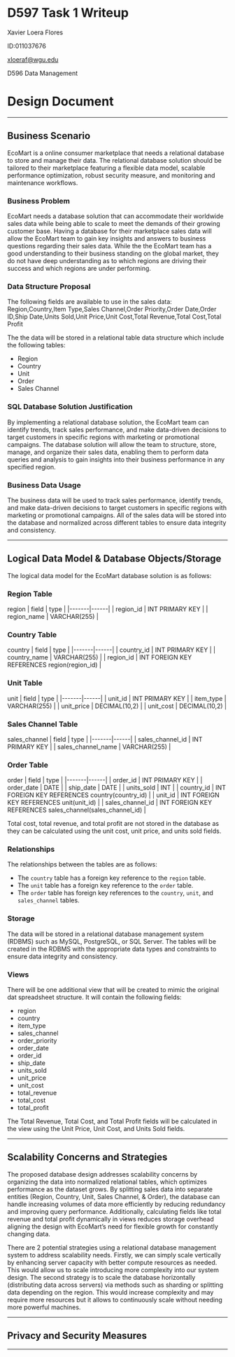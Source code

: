 # D597 Task 1 Writeup

Xavier Loera Flores

ID:011037676

xloeraf@wgu.edu

D596 Data Management

# Design Document

---

## Business Scenario

EcoMart is a online consumer marketplace that needs a relational database to store and manage their data. The relational database solution should be tailored to their marketplace featuring a flexible data model, scalable performance optimization, robust security measure, and monitoring and maintenance workflows.

### Business Problem

EcoMart needs a database solution that can accommodate their worldwide sales data while being able to scale to meet the demands of their growing customer base. Having a database for their marketplace sales data will allow the EcoMart team to gain key insights and answers to business questions regarding their sales data. While the the EcoMart team has a good understanding to their business standing on the global market, they do not have deep understanding as to which regions are driving their success and which regions are under performing.

### Data Structure Proposal

The following fields are available to use in the sales data:
Region,Country,Item Type,Sales Channel,Order Priority,Order Date,Order ID,Ship Date,Units Sold,Unit Price,Unit Cost,Total Revenue,Total Cost,Total Profit

The the data will be stored in a relational table data structure which include the following tables:

-   Region
-   Country
-   Unit
-   Order
-   Sales Channel

### SQL Database Solution Justification

By implementing a relational database solution, the EcoMart team can identify trends, track sales performance, and make data-driven decisions to target customers in specific regions with marketing or promotional campaigns. The database solution will allow the team to structure, store, manage, and organize their sales data, enabling them to perform data queries and analysis to gain insights into their business performance in any specified region.

### Business Data Usage

The business data will be used to track sales performance, identify trends, and make data-driven decisions to target customers in specific regions with marketing or promotional campaigns. All of the sales data will be stored into the database and normalized across different tables to ensure data integrity and consistency.

---

## Logical Data Model & Database Objects/Storage

The logical data model for the EcoMart database solution is as follows:

### Region Table

region
| field | type |
|-------|------|
| region_id | INT PRIMARY KEY |
| region_name | VARCHAR(255) |

### Country Table

country
| field | type |
|-------|------|
| country_id | INT PRIMARY KEY |
| country_name | VARCHAR(255) |
| region_id | INT FOREIGN KEY REFERENCES region(region_id) |

### Unit Table

unit
| field | type |
|-------|------|
| unit_id | INT PRIMARY KEY |
| item_type | VARCHAR(255) |
| unit_price | DECIMAL(10,2) |
| unit_cost | DECIMAL(10,2) |

### Sales Channel Table

sales_channel
| field | type |
|-------|------|
| sales_channel_id | INT PRIMARY KEY |
| sales_channel_name | VARCHAR(255) |

### Order Table

order
| field | type |
|-------|------|
| order_id | INT PRIMARY KEY |
| order_date | DATE |
| ship_date | DATE |
| units_sold | INT |
| country_id | INT FOREIGN KEY REFERENCES country(country_id) |
| unit_id | INT FOREIGN KEY REFERENCES unit(unit_id) |
| sales_channel_id | INT FOREIGN KEY REFERENCES sales_channel(sales_channel_id) |

Total cost, total revenue, and total profit are not stored in the database as they can be calculated using the unit cost, unit price, and units sold fields.

### Relationships

The relationships between the tables are as follows:

-   The `country` table has a foreign key reference to the `region` table.
-   The `unit` table has a foreign key reference to the `order` table.
-   The `order` table has foreign key references to the `country`, `unit`, and `sales_channel` tables.

### Storage

The data will be stored in a relational database management system (RDBMS) such as MySQL, PostgreSQL, or SQL Server. The tables will be created in the RDBMS with the appropriate data types and constraints to ensure data integrity and consistency.

### Views

There will be one additional view that will be created to mimic the original dat spreadsheet structure. It will contain the following fields:

-   region
-   country
-   item_type
-   sales_channel
-   order_priority
-   order_date
-   order_id
-   ship_date
-   units_sold
-   unit_price
-   unit_cost
-   total_revenue
-   total_cost
-   total_profit

The Total Revenue, Total Cost, and Total Profit fields will be calculated in the view using the Unit Price, Unit Cost, and Units Sold fields.

---

## Scalability Concerns and Strategies

The proposed database design addresses scalability concerns by organizing the data into normalized relational tables, which optimizes performance as the dataset grows. By splitting sales data into separate entities (Region, Country, Unit, Sales Channel, & Order), the database can handle increasing volumes of data more efficiently by reducing redundancy and improving query performance. Additionally, calculating fields like total revenue and total profit dynamically in views reduces storage overhead aligning the design with EcoMart’s need for flexible growth for constantly changing data.

There are 2 potential strategies using a relational database management system to address scalability needs. Firstly, we can simply scale vertically by enhancing server capacity with better compute resources as needed. This would allow us to scale introducing more complexity into our system design. The second strategy is to scale the database horizontally (distributing data across servers) via methods such as sharding or splitting data depending on the region. This would increase complexity and may require more resources but it allows to continuously scale without needing more powerful machines.

---

## Privacy and Security Measures

---
